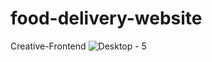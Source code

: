 # food-delivery-website
Creative-Frontend
![Desktop - 5](https://user-images.githubusercontent.com/107166036/223074251-7277ed31-10c5-4e56-9dd2-cd6a57c54593.png)
